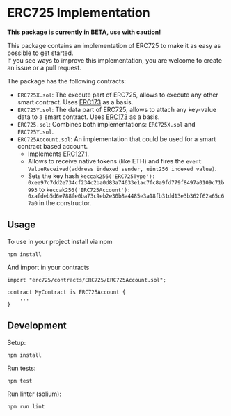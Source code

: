  
 # ERC725 Implementation

**This package is currently in BETA, use with caution!**

This package contains an implementation of ERC725 to make it as easy as possible to get started.\
If you see ways to improve this implementation, you are welcome to create an issue or a pull request.

The package has the following contracts:

- `ERC725X.sol`: The execute part of ERC725, allows to execute any other smart contract. Uses [ERC173](https://eips.ethereum.org/EIPS/eip-173) as a basis.
- `ERC725Y.sol`: The data part of ERC725, allows to attach any key-value data to a smart contract. Uses [ERC173](https://eips.ethereum.org/EIPS/eip-173) as a basis.
- `ERC725.sol`: Combines both implementations:  `ERC725X.sol` and `ERC725Y.sol`.
- `ERC725Account.sol`: An implementation that could be used for a smart contract based account.
    - Implements [ERC1271](https://github.com/ethereum/EIPs/blob/master/EIPS/eip-1271.md).
    - Allows to receive native tokens (like ETH) and fires the `event ValueReceived(address indexed sender, uint256 indexed value)`.
    - Sets the key hash `keccak256('ERC725Type'): 0xee97c7dd2e734cf234c2ba0d83a74633e1ac7fc8a9fd779f8497a0109c71b993` to `keccak256('ERC725Account'): 0xafdeb5d6e788fe0ba73c9eb2e30b8a4485e3a18fb31dd13e3b362f62a65c67a0` in the constructor.

## Usage

To use in your project install via npm

```
npm install
```

And import in your contracts

```
import "erc725/contracts/ERC725/ERC725Account.sol";

contract MyContract is ERC725Account {
    ...
}
```

## Development

Setup:

```
npm install
```

Run tests:

```
npm test
```

Run linter (solium):

```
npm run lint
```
